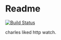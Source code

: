 # Readme
[![Build
Status](https://travis-ci.org/Maxwin-z/NodeHttpWatch.svg?branch=master)](https://travis-ci.org/Maxwin-z/NodeHttpWatch)  

charles liked http watch.
